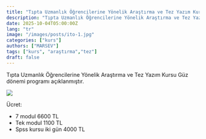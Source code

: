 ```yaml
---
title: "Tıpta Uzmanlık Öğrencilerine Yönelik Araştırma ve Tez Yazım Kursu"
description: "Tıpta Uzmanlık Öğrencilerine Yönelik Araştırma ve Tez Yazım Kursu"
date: 2025-10-04T05:00:00Z
lang: "tr"
image: "/images/posts/ito-1.jpg"
categories: ["kurs"]
authors: ["MARSEV"]
tags: ["kurs", "araştırma","tez"]
draft: false
---
```


Tıpta Uzmanlık Öğrencilerine Yönelik Araştırma ve Tez Yazım Kursu Güz dönemi programı açıklanmıştır.

<img src="images\posts\ito-2.jpg">

Ücret:

- 7 modul 6600 TL  
- Tek modul 1100 TL
- Spss kursu iki gün 4000 TL
